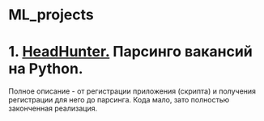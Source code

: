 # ML_projects

# 1. <a href="https://github.com/ML-rus/ML_projects/tree/main/HeadHunter">HeadHunter.</a> Парсинго вакансий на Python.

Полное описание - от регистрации приложения (скрипта) и получения регистрации для него до парсинга. Кода мало, зато полностью законченная реализация.
